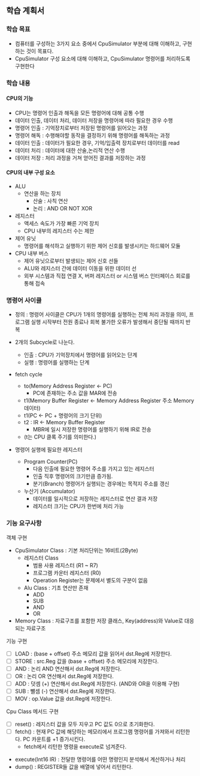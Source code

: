 ## 학습 계획서

### 학습 목표
- 컴퓨터를 구성하는 3가지 요소 중에서 CpuSimulator 부분에 대해 이해하고, 구현하는 것이 목표다.
- CpuSimulator 구성 요소에 대해 이해하고, CpuSimulator 명령어를 처리하도록 구현한다

### 학습 내용
#### CPU의 기능
- CPU는 명령어 인출과 해독을 모든 명령어에 대해 공통 수행
- 데이터 인출, 데이터 처리, 데이터 저장을 명령어에 따라 필요한 경우 수행
- 명령어 인출 : 기억장치로부터 저장된 명령어를 읽어오는 과정
- 명령어 해독 : 수행해야할 동작을 결정하기 위해 명령어를 해독하는 과정
- 데이터 인출 : 데이터가 필요한 경우, 기억/입출력 장치로부터 데이터를 read
- 데이터 처리 : 데이터에 대한 산술,논리적 연산 수행
- 데이터 저장 : 처리 과정을 거쳐 얻어진 결과를 저장하는 과정

#### CPU의 내부 구성 요소
- ALU 
  - 연산을 하는 장치
    - 산술 : 사칙 연산
    - 논리 : AND OR NOT XOR
- 레지스터
  - 액세스 속도가 가장 빠른 기억 장치
  - CPU 내부의 레지스터 수는 제한
- 제어 유닛
  - 명령어를 해석하고 실행하기 위한 제어 신호를 발생시키는 하드웨어 모듈
- CPU 내부 버스
  - 제어 유닛으로부터 발생되는 제어 신호 선들
  - ALU와 레지스터 간에 데이터 이동을 위한 데이터 선
  - 외부 시스템과 직접 연결 X, 버퍼 레지스터 or 시스템 버스 인터페이스 회로를 통해 접속

### 명령어 사이클
- 정의 : 명령어 사이클은 CPU가 1개의 명령어를 실행하는 전체 처리 과정을 의미, 프로그램 실행 시작부터 전원 종료나 회복 불가한 오류가 발생해서 중단될 때까지 반복
- 2개의 Subcycle로 나눈다.
  - 인출 : CPU가 기억장치에서 명령어를 읽어오는 단계
  - 실행 : 명령어를 실행하는 단계
- fetch cycle
  - to(Memory Address Register ← PC) 
    - PC에 존재하는 주소 값을 MAR에 전송
  - t1(Memory Buffer Register ← Memory Address Register 주소 Memory 데이터)
  - t1(PC ← PC + 명령어의 크기 단위)
  - t2 : IR ← Memory Buffer Register
    - MBR에 일시 저장한 명령어를 실행하기 위해 IR로 전송 
  - (t는 CPU 클록 주기를 의미한다.)

- 명령어 실행에 필요한 레지스터
  - Program Counter(PC)
    - 다음 인출에 필요한 명령어 주소를 가지고 있는 레지스터
    - 인출 직후 명령어의 크기만큼 증가됨.
    - 분기(Branch) 명령어가 실행되는 경우에는 목적지 주소를 갱신
  - 누산기 (Accumulator)
    - 데이터를 일시적으로 저장하는 레지스터로 연산 결과 저장
    - 레지스터 크기는 CPU가 한번에 처리 가능


### 기능 요구사항
객체 구현
- CpuSimulator Class : 기본 처리단위는 16비트(2Byte)
  - 레지스터 Class
    - 범용 사용 레지스터 (R1 ~ R7)
    - 프로그램 카운터 레지스터 (R0)
    - Operation Register는 문제에서 별도의 구분이 없음
  - Alu Class : 기초 연산만 존재
    - ADD
    - SUB
    - AND
    - OR
- Memory Class : 자료구조를 포함한 저장 클래스, Key(address)와 Value로 대응되는 자료구조

기능 구현
- [ ] LOAD : (base + offset) 주소 메모리 값을 읽어서 dst.Reg에 저장한다.
- [ ] STORE : src.Reg 값을 (base + offset) 주소 메모리에 저장한다. 
- [ ] AND : 논리 AND 연산해서 dst.Reg에 저장한다.
- [ ] OR : 논리 OR 연산해서 dst.Reg에 저장한다.
- [ ] ADD : 덧셈 (+) 연산해서 dst.Reg에 저장한다. (AND와 OR을 이용해 구현)
- [ ] SUB : 뺄셈 (-) 연산해서 dst.Reg에 저장한다.
- [ ] MOV : op.Value 값을 dst.Reg에 저장한다.

Cpu Class 메서드 구현
- [ ] reset() : 레지스터 값을 모두 지우고 PC 값도 0으로 초기화한다.
- [ ] fetch() : 현재 PC 값에 해당하는 메모리에서 프로그램 명령어를 가져와서 리턴한다. PC 카운트를 +1 증가시킨다.
  - fetch에서 리턴한 명령을 execute로 넘겨준다.
- execute(Int16 IR) : 전달한 명령어를 어떤 명령인지 분석해서 계산하거나 처리
- dump() : REGISTER들 값을 배열에 넣어서 리턴한다.
